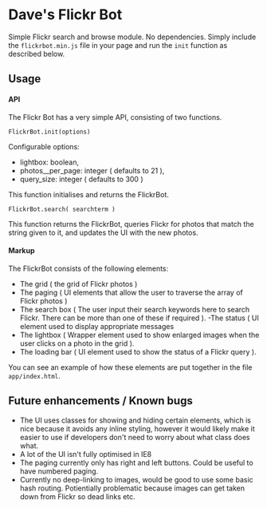 Dave's Flickr Bot
=========

Simple Flickr search and browse module.  No dependencies.  Simply include the <code>flickrbot.min.js</code> file in your page and run the <code>init</code> function as described below.

## Usage

####  API

The Flickr Bot has a very simple API, consisting of two functions.

    FlickrBot.init(options)
 
Configurable options:

- lightbox: boolean,
- photos_\_per\_page: integer ( defaults to 21 ),
- query\_size: integer ( defaults to 300 )

This function initialises and returns the FlickrBot. 

    FlickrBot.search( searchterm )

This function returns the FlickrBot, queries Flickr for photos that match the string given to it, and updates the UI with the new photos.

#### Markup
The FlickrBot consists of the following elements:

- The grid ( the grid of Flickr photos )
- The paging ( UI elements that allow the user to traverse the array of Flickr photos )
- The search box ( The user input their search keywords here to search Flickr. There can be more than one of these if required ).
 -The status ( UI element used to display appropriate messages
- The lightbox ( Wrapper element used to show enlarged images when the user clicks on a photo in the grid ).
- The loading bar ( UI element used to show the status of a Flickr query ).

You can see an example of how these elements are put together in the file <code>app/index.html</code>.

## Future enhancements / Known bugs

- The UI uses classes for showing and hiding certain elements, which is nice because it avoids any inline styling, however it would likely make it easier to use if developers don't need to worry about what class does what.
- A lot of the UI isn't fully optimised in IE8
- The paging currently only has right and left buttons.  Could be useful to have numbered paging.
- Currently no deep-linking to images, would be good to use some basic hash routing.  Potientially problematic because images can get taken down from Flickr so dead links etc.